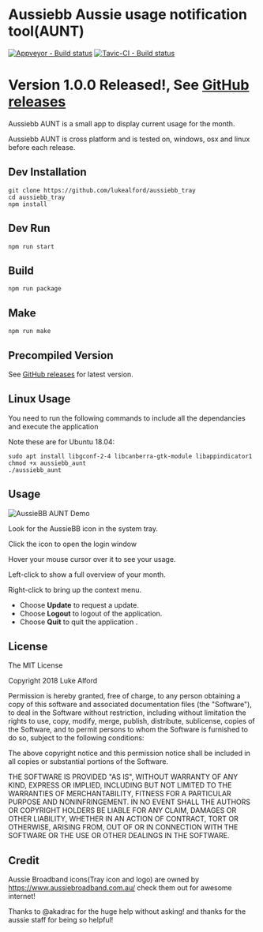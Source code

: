 

# Aussiebb Aussie usage notification tool(AUNT)
[![Appveyor - Build status](https://ci.appveyor.com/api/projects/status/u6b5w585gu6q70hy?svg=true)](https://ci.appveyor.com/project/lukealford/aussiebb-tray)
[![Tavic-CI - Build status](https://travis-ci.org/lukealford/aussiebb_tray.svg?branch=master)](https://travis-ci.org/lukealford/aussiebb_tray)

# Version 1.0.0 Released!, See [GitHub releases](https://github.com/lukealford/aussiebb_tray/releases) 

Aussiebb AUNT is a small app to display current usage for the month.

Aussiebb AUNT is cross platform and is tested on, windows, osx and linux before each release.

## Dev Installation

    git clone https://github.com/lukealford/aussiebb_tray
    cd aussiebb_tray
    npm install

## Dev Run

    npm run start

## Build

    npm run package
    
## Make
 
    npm run make 
    
## Precompiled Version
See [GitHub releases](https://github.com/lukealford/aussiebb_tray/releases) for latest version.

## Linux Usage
You need to run the following commands to include all the dependancies and execute the application

Note these are for Ubuntu 18.04:

    sudo apt install libgconf-2-4 libcanberra-gtk-module libappindicator1
    chmod +x aussiebb_aunt
    ./aussiebb_aunt

## Usage

![AussieBB AUNT Demo](https://i.imgur.com/purVdaZ.gif)

Look for the AussieBB icon in the system tray.

Click the icon to open the login window

Hover your mouse cursor over it to see your usage.

Left-click to show a full overview of your month.

Right-click to bring up the context menu. 
* Choose **Update** to request a update. 
* Choose **Logout** to logout of the application.
* Choose **Quit** to quit the application .



## License



The MIT License

Copyright 2018 Luke Alford

Permission is hereby granted, free of charge, to any person obtaining a copy of this software and associated documentation files (the "Software"), to deal in the Software without restriction, including without limitation the rights to use, copy, modify, merge, publish, distribute, sublicense, copies of the Software, and to permit persons to whom the Software is furnished to do so, subject to the following conditions:

The above copyright notice and this permission notice shall be included in all copies or substantial portions of the Software.

THE SOFTWARE IS PROVIDED "AS IS", WITHOUT WARRANTY OF ANY KIND, EXPRESS OR IMPLIED, INCLUDING BUT NOT LIMITED TO THE WARRANTIES OF MERCHANTABILITY, FITNESS FOR A PARTICULAR PURPOSE AND NONINFRINGEMENT. IN NO EVENT SHALL THE AUTHORS OR COPYRIGHT HOLDERS BE LIABLE FOR ANY CLAIM, DAMAGES OR OTHER LIABILITY, WHETHER IN AN ACTION OF CONTRACT, TORT OR OTHERWISE, ARISING FROM, OUT OF OR IN CONNECTION WITH THE SOFTWARE OR THE USE OR OTHER DEALINGS IN THE SOFTWARE.


## Credit 
Aussie Broadband icons(Tray icon and logo) are owned by https://www.aussiebroadband.com.au/ check them out for awesome internet!

Thanks to @akadrac for the huge help without asking! and thanks for the aussie staff for being so helpful!
